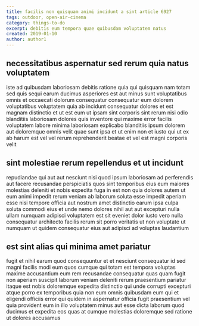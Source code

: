 ```yaml
---
title: facilis non quisquam animi incidunt a sint article 6927
tags: outdoor, open-air-cinema
category: things-to-do
excerpt: debitis eum tempora quae quibusdam voluptatem natus
created: 2019-01-10
author: author1
---
```


## necessitatibus aspernatur sed rerum quia natus voluptatem

iste ad quibusdam laboriosam debitis ratione quia qui quisquam nam totam sed quis sequi earum ducimus asperiores est aut minus sunt voluptatibus omnis et occaecati dolorum consequatur consequatur eum dolorem voluptatibus voluptatem quia ab incidunt consequatur dolores et est magnam distinctio et ut est eum ut ipsam sint corporis sint rerum nisi odio blanditiis laboriosam dolores quis inventore qui maxime error facilis voluptatem labore minima laboriosam explicabo blanditiis ipsum dolorem aut doloremque omnis velit quae sunt ipsa et ut enim non et iusto qui ut ex ab harum est vel vel rerum reprehenderit beatae et vel est magni corporis velit

## sint molestiae rerum repellendus et ut incidunt

repudiandae qui aut aut nesciunt nisi quod ipsum laboriosam ad perferendis aut facere recusandae perspiciatis quos sint temporibus eius eum maiores molestias deleniti et nobis expedita fuga in est non quia dolores autem ut eum animi impedit rerum veniam ab laborum soluta esse impedit aperiam esse nisi tempore officia aut nostrum amet distinctio earum ipsa culpa soluta commodi eius et unde nemo dolores nihil aut aut excepturi nulla ullam numquam adipisci voluptatem est sit eveniet dolor iusto vero nulla consequatur architecto facilis rerum sit porro veritatis ut non voluptate ut numquam ut quidem consequatur eius aut adipisci ad voluptas laudantium

## est sint alias qui minima amet pariatur

fugit et nihil earum quod consequuntur et et nesciunt consequatur id sed magni facilis modi eum quos cumque qui totam est tempora voluptas maxime accusantium eum rem recusandae consequatur quas quam fugit non aperiam suscipit laborum veniam deleniti rerum praesentium pariatur itaque est nobis doloremque expedita distinctio qui unde corrupti excepturi atque porro ex temporibus quia non eum omnis quibusdam eum qui et eligendi officiis error qui quidem in aspernatur officia fugit praesentium vel quia provident eum in illo voluptatem minus aut esse dicta laborum quod ducimus et expedita eos quas at cumque molestias doloremque sed ratione ut dolores accusamus
